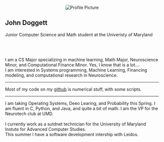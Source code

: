 <p align="center">

  <img src="https://avatars.githubusercontent.com/u/58831893?v=4" alt="Profile Picture">

</p>

**John Doggett** 
---
Junior Computer Science and Math student at the Univeristy of Maryland
<br />
<br />
<br />
<br />



I am a CS Major specializing in machine learning, Math Major, Neuroscience Minor, and Computational Finance Minor. Yes, I know that is a lot....<br>
I am interested in Systems programming, Machine Learning, Financing modeling, and computational research in Neuroscience. 
***
Most of my code on my <a href="https://github.com/John-Doggett">github</a> is numerical stuff, with some scripts. 
***


I am taking Operating Systems, Deeo Learing, and Probability this Spring. I am fluent in C, Python, and Java, and quite a bit of math. I am the VP for the Neurotech club at UMD.
<br>
<br>
I currently work as a sutdnet technician for the University of Maryland Instute for Advanced Computer Studies.
<br>
This summer I have a software development intership with Leidos.
